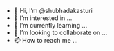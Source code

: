 - 👋 Hi, I’m @shubhadakasturi
- 👀 I’m interested in ...
- 🌱 I’m currently learning ...
- 💞️ I’m looking to collaborate on ...
- 📫 How to reach me ...

<!---
shubhadakasturi/shubhadakasturi is a ✨ special ✨ repository because its `README.md` (this file) appears on your GitHub profile.
You can click the Preview link to take a look at your changes.
--->
